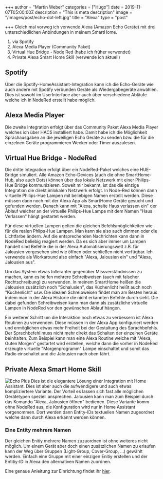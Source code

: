 +++
author = "Martin Weber"
categories = ["Hugo"]
date = 2019-11-07T05:00:00Z
description = "This is meta description"
image = "/images/post/echo-dot-left.jpg"
title = "Alexa"
type = "post"

+++
Gleich mal vorweg ich verwende Alexa (Amazon Echo Geräte) mit drei unterschiedlichen Anbindungen in meinem SmartHome.

1. via Spotify
2. Alexa Media Player (Community Paket)
3. Virtual Hue Bridge - Node Red (habe ich früher verwendet)
4. Private Alexa Smart Home Skill (verwende ich aktuell)

## Spotify

Über die Spotify-HomeAssistant-Integration kann ich die Echo-Geräte wie auch andere mit Spotify verbunden Geräte als Wiedergabegeräte anwählen. Dies ist sowohl im UserInterface aber auch über verschiedene Abläufe welche ich in NodeRed erstellt habe möglich.

## Alexa Media Player

Die zweite Integration erfolgt über das Community Paket Alexa Media Player welches ich über HACS installiert habe. Damit habe ich die Möglichkeit Sprachausgaben an die jeweiligen Echo Geräte zu senden bzw. die für die einzelnen Geräte programmieren Wecker oder Timer auszulesen.

## Virtual Hue Bridge - NodeRed

Die dritte Integration erfolgt über ein NodeRed-Paket welches eine HUE-Bridge simuliert. Alle Amazon Echo-Devices (auch die ohne SmartHome-Hub, also auch Dots) können über das lokale Netzwerk mit einer Philips-Hue Bridge kommunizieren. Soweit mir bekannt, ist das die einzige Integration die direkt imlokalen Netzwerk erfolgt. In Node-Red können dann virtuelle Philips-Hue Lampen mit beliebigen Namen erstellt werden. Diese müssen dann noch mit der Alexa App als SmartHome Geräte gesucht und gefunden werden. Danach kann mit "Alexa, schalte Haus verlassen ein" der Ablauf welcher an der virtuelle Philips-Hue Lampe mit dem Namen "Haus Verlassen" hängt gestartet werden.

Für diese virtuellen Lampen gelten die gleichen Befehlsmöglichkeiten wie für die realen Phlips-Hue Lampen. Man kann sie also auch dimmen oder die Lichtfarbe ändern. Auf die entsprechenden Nachrichten kann dann in NodeRed beliebig reagiert werden. Da es sich aber immer um Lampen handelt sind Befehle die in der Alexa Automatisierungswelt z.B. für Jalousien vorgesehen sind wie öffnen oder schließen nicht verfügbar. Ich verwende als Workaround also einfach "Alexa, Jalousien ein" und "Alexa, Jalousien aus".

Um das System etwas tolleranter gegenüber Missverständnissen zu machen, kann es helfen mehrere Schreibweisen (auch mit falscher Rechtschreibung) zu verwenden. In meinem SmartHome heißen die Jalousien zusätzlich noch "Schalusien", das Küchenlicht heißt auch noch "Kuchenlicht" usw. Die idealen Schreibweisen findet man am Besten heraus indem man in der Alexa Historie die nicht erkannten Befehle durch sieht. Die dabei gefunden Schreibweisen kann man dann als zusätzliche virtuelle Lampen in NodeRed vor den gewünschen Ablauf hängen.

Ein weiterer Schritt um die Interaktion noch etwas zu verbessern ist Alexa Routinen zu verwenden. Diese müssen in der Alexa App konfiguriert werden und ermöglichen etwas mehr Freiheit bei der Gestaltung des Sprachbefehls. Der Sprachbefehl muss nicht mehr direkt das Schalten der einzelnen Geräte beinhalten. Zum Beispiel kann man eine Alexa Routine welche mit "Alexa, Guten Morgen" gestartet wird erstellen, welche dann die vorher in NodeRed erzeugte virtuelle "Morgenprogramm" Lampe einschaltet und somit das Radio einschaltet und die Jalousien nach oben fährt.

## Private Alexa Smart Home Skill
![Echo Plus](/images/post/echo-plus-top.jpg "Echo Plus")
Dies ist die elegantere Lösung einer Integration mit Home Assistant. Dies ist aber auch die aufwendigere und auch etwas kompliziertere Variante. Der Vorteil es lassen sich fast alle möglichen Gerätetypen speziell ansprechen. Jalousien kann man zum Beispiel durch das Komando "Alexa, Jalousien öffnen" bedienen. Diese Variante komm ohne NodeRed aus, die Konfiguration wird nur in Home Assistant vorgenommen. Dort werden dann Entity-IDs textuellen Namen zugeordnet welche dann durch Alexa erkannt werden können.

### Eine Entity mehrere Namen

Der gleichen Enitiy mehrere Namen zuzuordnen ist ohne weiteres nicht möglich. Um einem Gerät aber doch einen zusätzlichen Namen zu erlaufen kann der Weg über Gruppen (Light-Group, Cover-Group, ...) gewählt werden. Einfach eine Gruppe mit einer einzigen Enitiy erstellen und der Entitiy-ID in Alexa den alternativen Namen zuordnen.

Eine genaue Anleitung zur Einrichtung findet ihr [hier](https://www.home-assistant.io/integrations/alexa.smart_home/ "https://www.home-assistant.io/integrations/alexa.smart_home/").